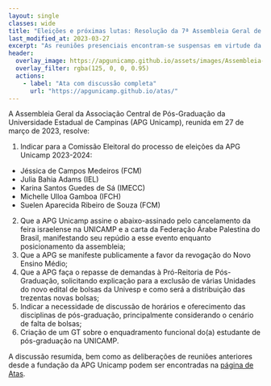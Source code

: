 ```yaml
---
layout: single
classes: wide
title: "Eleições e próximas lutas: Resolução da 7ª Assembleia Geral de Pós-Graduação da Unicamp"
last_modified_at: 2023-03-27
excerpt: "As reuniões presenciais encontram-se suspensas em virtude da pandemia da Covid-19"
header:
  overlay_image: https://apgunicamp.github.io/assets/images/Assembleia-1.jpeg
  overlay_filter: rgba(125, 0, 0, 0.95)
  actions:
    - label: "Ata com discussão completa"
      url: "https://apgunicamp.github.io/atas/"
---
```


A Assembleia Geral da Associação Central de Pós-Graduação da Universidade Estadual de Campinas (APG Unicamp), reunida em 27 de março de 2023, resolve:

1. Indicar para a Comissão Eleitoral do processo de eleições da APG Unicamp 2023-2024: 
-  Jéssica de Campos Medeiros (FCM)
- Julia Bahia Adams (IEL)
- Karina Santos Guedes de Sá (IMECC)
- Michelle Ulloa Gamboa (IFCH)
- Suelen Aparecida Ribeiro de Souza (FCM)
2. Que a APG Unicamp assine o abaixo-assinado pelo
cancelamento da feira israelense na UNICAMP e a carta da Federação Árabe Palestina do Brasil, manifestando seu repúdio a esse evento enquanto posicionamento da assembleia;
3. Que a APG se manifeste publicamente a favor da revogação do Novo Ensino Médio;
4. Que a APG faça o repasse de demandas à Pró-Reitoria de Pós-Graduação, solicitando explicação para a exclusão de várias Unidades do novo edital de bolsas da Univesp e como será a distribuição das trezentas novas bolsas;
5. Indicar a necessidade de discussão de horários e oferecimento das disciplinas de pós-graduação, principalmente considerando o cenário de falta de bolsas;
6. Criação de um GT sobre o enquadramento funcional do(a)
estudante de pós-graduação na UNICAMP.

A discussão resumida, bem como as deliberações de reuniões anteriores desde a fundação da APG Unicamp podem ser encontradas na [página de Atas](https://apgunicamp.github.io/atas/).